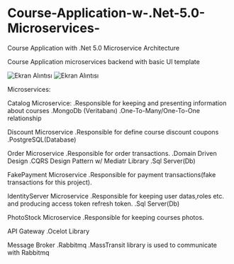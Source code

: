 # Course-Application-w-.Net-5.0-Microservices-
Course Application  with .Net 5.0 Microservice Architecture

Course Application microservices backend with basic UI template

![Ekran Alıntısı](https://user-images.githubusercontent.com/73891330/124637721-c5cbee80-de92-11eb-9985-6a31c64464a0.PNG)
![Ekran Alıntısı](https://user-images.githubusercontent.com/73891330/124638168-50ace900-de93-11eb-9683-22ffb1325928.PNG)

Microservices:

Catalog Microservice:
.Responsible for keeping and presenting information about courses
.MongoDb (Veritabanı)
.One-To-Many/One-To-One relationship
 
Discount Microservice
.Responsible for define course discount coupons
.PostgreSQL(Database)
  
Order Microservice
.Responsible for order transactions.
.Domain Driven Design
.CQRS Design Pattern w/ Mediatr Library
.Sql Server(Db)

FakePayment Microservice
.Responsible for payment transactions(fake transactions for this project).

IdentityServer Microservice
.Responsible for keeping user datas,roles etc. and producing access token refresh token.
.Sql Server(Db)

PhotoStock Microservice
.Responsible for keeping courses photos.

API Gateway
.Ocelot Library

Message Broker
.Rabbitmq
.MassTransit library is used to communicate with Rabbitmq

